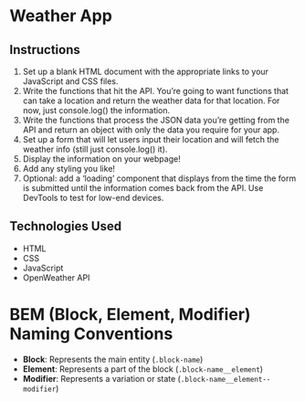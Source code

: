 # Weather App

## Instructions

1. Set up a blank HTML document with the appropriate links to your JavaScript and CSS files.
2. Write the functions that hit the API. You’re going to want functions that can take a location and return the weather data for that location. For now, just console.log() the information.
3. Write the functions that process the JSON data you’re getting from the API and return an object with only the data you require for your app.
4. Set up a form that will let users input their location and will fetch the weather info (still just console.log() it).
5. Display the information on your webpage!
6. Add any styling you like!
7. Optional: add a ‘loading’ component that displays from the time the form is submitted until the information comes back from the API. Use DevTools to test for low-end devices.

## Technologies Used

- HTML
- CSS
- JavaScript
- OpenWeather API

# BEM (Block, Element, Modifier) Naming Conventions

- **Block**: Represents the main entity (`.block-name`)
- **Element**: Represents a part of the block (`.block-name__element`)
- **Modifier**: Represents a variation or state (`.block-name__element--modifier`)
